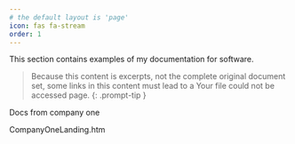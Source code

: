 ```yaml
---
# the default layout is 'page'
icon: fas fa-stream
order: 1
---
```


<p>This section contains examples of my documentation for software.</p>

> Because this content is excerpts, not the complete original document set, some links in this content must lead to a Your file could not be accessed page.
{: .prompt-tip }

<p>Docs from company one</p>

CompanyOneLanding.htm
